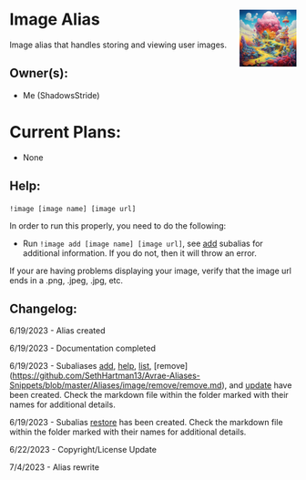 <h1>Image Alias<img align="right" src="canvas.png" width="100px"></h1>

Image alias that handles storing and viewing user images.

## Owner(s):
- Me (ShadowsStride)

# Current Plans:
- None

## Help:
`!image [image name] [image url]`

In order to run this properly, you need to do the following:
- Run `!image add [image name] [image url]`, see [add](https://github.com/SethHartman13/Avrae-Aliases-Snippets/blob/master/Aliases/image/add/add.md) subalias for additional information. If you do not, then it will throw an error.

If your are having problems displaying your image, verify that the image url ends in a .png, .jpeg, .jpg, etc.

## Changelog:
6/19/2023 - Alias created

6/19/2023 - Documentation completed

6/19/2023 - Subaliases [add](https://github.com/SethHartman13/Avrae-Aliases-Snippets/blob/master/Aliases/image/add/add.md), [help](https://github.com/SethHartman13/Avrae-Aliases-Snippets/blob/master/Aliases/image/help/help.md), [list](https://github.com/SethHartman13/Avrae-Aliases-Snippets/blob/master/Aliases/image/list/list.md), [remove] (https://github.com/SethHartman13/Avrae-Aliases-Snippets/blob/master/Aliases/image/remove/remove.md), and [update](https://github.com/SethHartman13/Avrae-Aliases-Snippets/blob/master/Aliases/image/update/update.md) have been created. Check the markdown file within the folder marked with their names for additional details.

6/19/2023 - Subalias [restore](https://github.com/SethHartman13/Avrae-Aliases-Snippets/blob/master/Aliases/image/restore/restore.md) has been created. Check the markdown file within the folder marked with their names for additional details.

6/22/2023 - Copyright/License Update

7/4/2023 - Alias rewrite